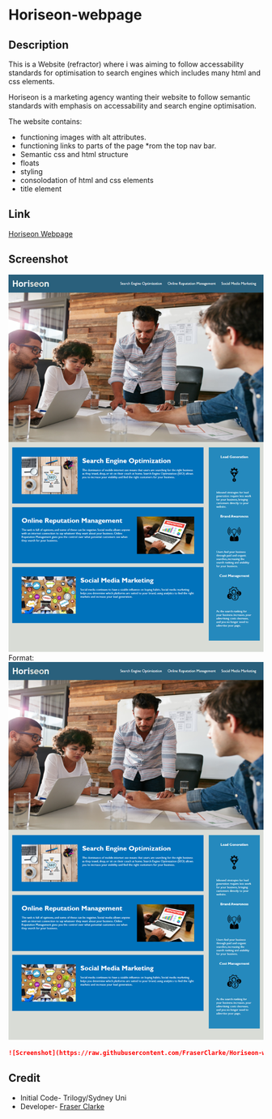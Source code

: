 # Horiseon-webpage

## Description

This is a Website (refractor) where i was aiming to follow accessability standards for optimisation to search engines
which includes many html and css elements.

Horiseon is a marketing agency wanting their website to follow semantic standards with emphasis on 
accessability and search engine optimisation.

The website contains:
* functioning images with alt attributes.
* functioning links to parts of the page *rom the top nav bar.
* Semantic css and html structure
* floats
* styling
* consolodation of html and css elements
* title element

## Link

[Horiseon Webpage](https://fraserclarke.github.io/Horiseon-webpage/)

## Screenshot

![Screenshot](https://raw.githubusercontent.com/FraserClarke/Horiseon-webpage/main/assets/images/screenshot.png)
Format: ![Screenshot](https://raw.githubusercontent.com/FraserClarke/Horiseon-webpage/main/assets/images/screenshot.png)

```md
![Screenshot](https://raw.githubusercontent.com/FraserClarke/Horiseon-webpage/main/assets/images/screenshot.png)


```




## Credit

* Initial Code- Trilogy/Sydney Uni
* Developer- [Fraser Clarke](https://fraserclarke.github.io/Week-1/)
